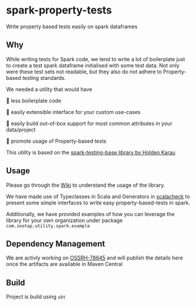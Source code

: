 # spark-property-tests
Write property based tests easily on spark dataframes

## Why
While writing tests for Spark code, we tend to write a lot of boilerplate just to create a test spark dataframe initialised with some test data. Not only were these test sets not readable, but they also do not adhere to Property-based testing standards. 

We needed a utility that would have 

🥇 less boilerplate code

🥇 easily extensible interface for your custom use-cases

🥇 easily build out-of-box support for most common attributes in your data/project

🥇 promote usage of Property-based tests

This utility is based on the [spark-testing-base library by Holden Karau](https://github.com/holdenk/spark-testing-base)

## Usage
Please go through the [Wiki](https://github.com/zeotap/spark-property-tests/wiki) to understand the usage of the library. 

We have made use of Typeclasses in Scala and Generators in [scalacheck](https://github.com/typelevel/scalacheck/blob/main/doc/UserGuide.md) to present some simple interfaces to write easy property-based-tests in spark.

Additionally, we have provided examples of how you can leverage the library for your own organization under package `com.zeotap.utility.spark.example`

## Dependency Management
We are activly working on [OSSRH-78645](https://issues.sonatype.org/browse/OSSRH-78645) and will publish the details here once the artifacts are available in Maven Central 

## Build
Project is build using `sbt`
